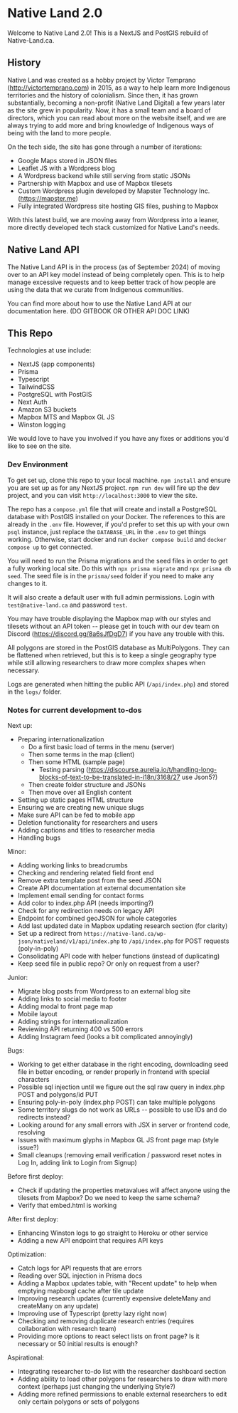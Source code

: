 # Native Land 2.0

Welcome to Native Land 2.0! This is a NextJS and PostGIS rebuild of Native-Land.ca.

## History

Native Land was created as a hobby project by Victor Temprano (http://victortemprano.com) in 2015, as a way to help learn more Indigenous territories and the history of colonialism. Since then, it has grown substantially, becoming a non-profit (Native Land Digital) a few years later as the site grew in popularity. Now, it has a small team and a board of directors, which you can read about more on the website itself, and we are always trying to add more and bring knowledge of Indigenous ways of being with the land to more people.

On the tech side, the site has gone through a number of iterations:

- Google Maps stored in JSON files
- Leaflet JS with a Wordpress blog
- A Wordpress backend while still serving from static JSONs
- Partnership with Mapbox and use of Mapbox tilesets
- Custom Wordpress plugin developed by Mapster Technology Inc. (https://mapster.me)
- Fully integrated Wordpress site hosting GIS files, pushing to Mapbox

With this latest build, we are moving away from Wordpress into a leaner, more directly developed tech stack customized for Native Land's needs.

## Native Land API

The Native Land API is in the process (as of September 2024) of moving over to an API key model instead of being completely open. This is to help manage excessive requests and to keep better track of how people are using the data that we curate from Indigenous communities.

You can find more about how to use the Native Land API at our documentation here. (DO GITBOOK OR OTHER API DOC LINK)

## This Repo

Technologies at use include:

- NextJS (app components)
- Prisma
- Typescript
- TailwindCSS
- PostgreSQL with PostGIS
- Next Auth
- Amazon S3 buckets
- Mapbox MTS and Mapbox GL JS
- Winston logging

We would love to have you involved if you have any fixes or additions you'd like to see on the site.

### Dev Environment

To get set up, clone this repo to your local machine. `npm install` and ensure you are set up as for any NextJS project. `npm run dev` will fire up the dev project, and you can visit `http://localhost:3000` to view the site.

The repo has a `compose.yml` file that will create and install a PostgreSQL database with PostGIS installed on your Docker. The references to this are already in the `.env` file. However, if you'd prefer to set this up with your own `psql` instance, just replace the `DATABASE_URL` in the `.env` to get things working. Otherwise, start docker and run `docker compose build` and `docker compose up` to get connected.

You will need to run the Prisma migrations and the seed files in order to get a fully working local site. Do this with `npx prisma migrate` and `npx prisma db seed`. The seed file is in the `prisma/seed` folder if you need to make any changes to it.

It will also create a default user with full admin permissions. Login with `test@native-land.ca` and password `test`.

You may have trouble displaying the Mapbox map with our styles and tilesets without an API token -- please get in touch with our dev team on Discord (https://discord.gg/8a6sJfDgD7) if you have any trouble with this.

All polygons are stored in the PostGIS database as MultiPolygons. They can be flattened when retrieved, but this is to keep a single geography type while still allowing researchers to draw more complex shapes when necessary.

Logs are generated when hitting the public API (`/api/index.php`) and stored in the `logs/` folder.

### Notes for current development to-dos

Next up:
- Preparing internationalization
  - Do a first basic load of terms in the menu (server)
  - Then some terms in the map (client)
  - Then some HTML (sample page)
    - Testing parsing (https://discourse.aurelia.io/t/handling-long-blocks-of-text-to-be-translated-in-i18n/3168/27 use Json5?)
  - Then create folder structure and JSONs
  - Then move over all English content
- Setting up static pages HTML structure
- Ensuring we are creating new unique slugs
- Make sure API can be fed to mobile app
- Deletion functionality for researchers and users
- Adding captions and titles to researcher media
- Handling bugs

Minor:
- Adding working links to breadcrumbs
- Checking and rendering related field front end
- Remove extra template post from the seed JSON
- Create API documentation at external documentation site
- Implement email sending for contact forms
- Add color to index.php API (needs importing?)
- Check for any redirection needs on legacy API
- Endpoint for combined geoJSON for whole categories
- Add last updated date in Mapbox updating research section (for clarity)
- Set up a redirect from `https://native-land.ca/wp-json/nativeland/v1/api/index.php` to `/api/index.php` for POST requests (poly-in-poly)
- Consolidating API code with helper functions (instead of duplicating)
- Keep seed file in public repo? Or only on request from a user?

Junior:
- Migrate blog posts from Wordpress to an external blog site
- Adding links to social media to footer
- Adding modal to front page map
- Mobile layout
- Adding strings for internationalization
- Reviewing API returning 400 vs 500 errors
- Adding Instagram feed (looks a bit complicated annoyingly)

Bugs:
- Working to get either database in the right encoding, downloading seed file in better encoding, or render properly in frontend with special characters
- Possible sql injection until we figure out the sql raw query in index.php POST and polygons/id PUT
- Ensuring poly-in-poly (index.php POST) can take multiple polygons
- Some territory slugs do not work as URLs -- possible to use IDs and do redirects instead?
- Looking around for any small errors with JSX in server or frontend code, resolving
- Issues with maximum glyphs in Mapbox GL JS front page map (style issue?)
- Small cleanups (removing email verification / password reset notes in Log In, adding link to Login from Signup)

Before first deploy:
- Check if updating the properties metavalues will affect anyone using the tilesets from Mapbox? Do we need to keep the same schema?
- Verify that embed.html is working

After first deploy:
- Enhancing Winston logs to go straight to Heroku or other service
- Adding a new API endpoint that requires API keys

Optimization:
- Catch logs for API requests that are errors
- Reading over SQL injection in Prisma docs
- Adding a Mapbox updates table, with "Recent update" to help when emptying mapboxgl cache after tile update
- Improving research updates (currently expensive deleteMany and createMany on any update)
- Improving use of Typescript (pretty lazy right now)
- Checking and removing duplicate research entries (requires collaboration with research team)
- Providing more options to react select lists on front page? Is it necessary or 50 initial results is enough?

Aspirational:
- Integrating researcher to-do list with the researcher dashboard section
- Adding ability to load other polygons for researchers to draw with more context (perhaps just changing the underlying Style?)
- Adding more refined permissions to enable external researchers to edit only certain polygons or sets of polygons
